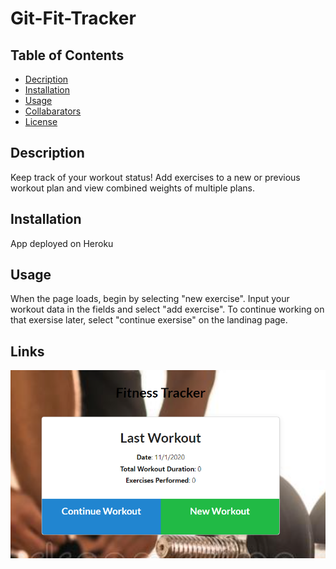 # Git-Fit-Tracker


## Table of Contents

* [Decription](#description)
* [Installation](#installation)
* [Usage](#usage)
* [Collabarators](#collabarators)
* [License](#licenses)

## Description
Keep track of your workout status! Add exercises to a new or previous workout plan and view combined weights of multiple plans.

## Installation
App deployed on Heroku

## Usage
When the page loads, begin by selecting "new exercise".  Input your workout data in the fields and select "add exercise".  To continue working on that exersise later, select "continue exersise" on the landinag page.


## Links


![](develop/assets/tracker.PNG)
